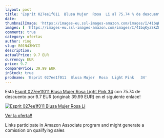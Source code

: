 ```yaml
---
layout: post
title: 'Esprit 027ee1f011  Blusa Mujer  Rosa  Li al 75.74 % de descuento'
date: 
thumbnailImage: 'https://images-eu.ssl-images-amazon.com/images/I/41bqKyzSkZL._SL200_.jpg'
images: [ 'https://images-eu.ssl-images-amazon.com/images/I/41bqKyzSkZL._SL200_.jpg' ]
comments: true
category: ofertas
author: ring
slug: B01N43MYCI
description:
actualPrice: 9.7 EUR
currency: EUR
price: 9.7
comparePrice: 39.99 EUR
inStock: true
prodname: 'Esprit 027ee1f011  Blusa Mujer  Rosa  Light Pink   34'
---
```


Está [Esprit 027ee1f011  Blusa Mujer  Rosa  Light Pink   34](https://www.amazon.es/dp/B01N43MYCI/?tag=tolees-21) con 75.74 de descuento por 9.7 EUR (original: 39.99 EUR) en el siguiente enlace!

[![Esprit 027ee1f011  Blusa Mujer  Rosa  Li](https://images-eu.ssl-images-amazon.com/images/I/41bqKyzSkZL._SL200_.jpg)](https://www.amazon.es/dp/B01N43MYCI/?tag=tolees-21)

[Ver la oferta!!](https://www.amazon.es/dp/B01N43MYCI/?tag=tolees-21)

Links participate in Amazon Associate program and might generate a comission on qualifying sales


